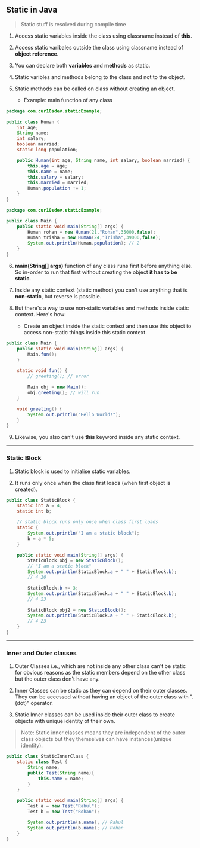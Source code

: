 ## Static in Java

> Static stuff is resolved during compile time

1. Access static variables inside the class using classname instead of **this**.

2. Access static varibales outside the class using classname instead of **object reference**.

3. You can declare both **variables** and **methods** as static.

4. Static varibles and methods belong to the class and not to the object.

5. Static methods can be called on class without creating an object.
   - Example: main function of any class

```java
package com.cur10sdev.staticExample;

public class Human {
    int age;
    String name;
    int salary;
    boolean married;
    static long population;

    public Human(int age, String name, int salary, boolean married) {
        this.age = age;
        this.name = name;
        this.salary = salary;
        this.married = married;
        Human.population += 1;
    }
}
```

```java
package com.cur10sdev.staticExample;

public class Main {
    public static void main(String[] args) {
        Human rohan = new Human(21,"Rohan",35000,false);
        Human trisha = new Human(24,"Trisha",39000,false);
        System.out.println(Human.population); // 2
    }
}
```

6. **main(String[] args)** function of any class runs first before anything else. So in-order to run that first without creating the object **it has to be static**.

7. Inside any static context (static method) you can't use anything that is **non-static**, but reverse is possible.

8. But there's a way to use non-static variables and methods inside static context. Here's how:
   - Create an object inside the static context and then use this object to access non-static things inside this static context.

```java
public class Main {
    public static void main(String[] args) {
        Main.fun();
    }

    static void fun() {
        // greeting(); // error

        Main obj = new Main();
        obj.greeting(); // will run
    }

    void greeting() {
        System.out.println("Hello World!");
    }
}
```

9. Likewise, you also can't use **this** keyword inside any static context.

---

### Static Block

1. Static block is used to initialise static variables.

2. It runs only once when the class first loads (when first object is created).

```java
public class StaticBlock {
    static int a = 4;
    static int b;

    // static block runs only once when class first loads
    static {
        System.out.println("I am a static block");
        b = a * 5;
    }

    public static void main(String[] args) {
        StaticBlock obj = new StaticBlock();
        // "I am a static block"
        System.out.println(StaticBlock.a + " " + StaticBlock.b);
        // 4 20

        StaticBlock.b += 3;
        System.out.println(StaticBlock.a + " " + StaticBlock.b);
        // 4 23

        StaticBlock obj2 = new StaticBlock();
        System.out.println(StaticBlock.a + " " + StaticBlock.b);
        // 4 23
    }
}
```

---

### Inner and Outer classes

1. Outer Classes i.e., which are not inside any other class can't be static for obvious reasons as the static members depend on the other class but the outer class don't have any.

2. Inner Classes can be static as they can depend on their outer classes. They can be accessed without having an object of the outer class with ".(dot)" operator.

3. Static Inner classes can be used inside their outer class to create objects with unique identity of their own.

> Note: Static inner classes means they are independent of the outer class objects but they themselves can have instances(unique identity).

```java
public class StaticInnerClass {
    static class Test {
        String name;
        public Test(String name){
            this.name = name;
        }
    }

    public static void main(String[] args) {
        Test a = new Test("Rahul");
        Test b = new Test("Rohan");

        System.out.println(a.name); // Rahul
        System.out.println(b.name); // Rohan
    }
}
```
